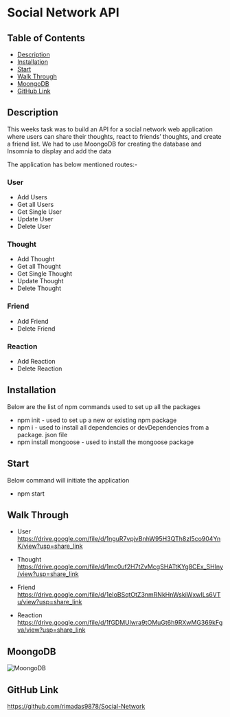 # Social Network API

  ## Table of Contents
  * [Description](#description)
  * [Installation](#installation)
  * [Start](#start)
  * [Walk Through](#walk-through)
  * [MoongoDB](#moongodb)
  * [GitHub Link](#github-link)

## Description

This weeks task was to build an API for a social network web application where users can share their thoughts, react to friends’ thoughts, and create a friend list. We had to use MoongoDB for creating the database and Insomnia to display and add the data

The application has below mentioned routes:-
### User
- Add Users
- Get all Users
- Get Single User
- Update User
- Delete User

### Thought
- Add Thought
- Get all Thought
- Get Single Thought
- Update Thought
- Delete Thought

### Friend
- Add Friend
- Delete Friend

### Reaction
- Add Reaction
- Delete Reaction 


## Installation

Below are the list of npm commands used to set up all the packages 
- npm init - used to set up a new or existing npm package
- npm i - used to install all dependencies or devDependencies from a package. json file 
- npm install mongoose - used to install the mongoose package

## Start

Below command will initiate the application

- npm start

## Walk Through
- User</br>
https://drive.google.com/file/d/1nguR7vpjvBnhW95H3QTh8zI5co904YnK/view?usp=share_link

- Thought</br>
https://drive.google.com/file/d/1mc0uf2H7tZvMcgSHATtKYg8CEx_SHIny/view?usp=share_link

- Friend</br>
https://drive.google.com/file/d/1eIoBSqtOtZ3nmRNkHnWskiWxwILs6VTu/view?usp=share_link

- Reaction</br>
https://drive.google.com/file/d/1fGDMUlwra9tOMuGt6h9RXwMG369kFgva/view?usp=share_link


## MoongoDB

![MoongoDB](./Asset/MoongoDb.gif)


## GitHub Link
https://github.com/rimadas9878/Social-Network